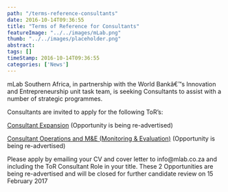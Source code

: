 ```yaml
---
path: "/terms-reference-consultants" 
date: 2016-10-14T09:36:55 
title: "Terms of Reference for Consultants" 
featureImage: "../../images/mLab.png"
thumb: "../../images/placeholder.png" 
abstract:  
tags: [] 
timeStamp: 2016-10-14T09:36:55 
categories: ['News'] 
---
```


<p>mLab Southern Africa, in partnership with the World Bankâ€™s Innovation and Entrepreneurship unit task team, is seeking Consultants to assist with a number of strategic programmes.</p>
<p>Consultants are invited to apply for the following ToR&#8217;s:</p>
<p><a href="http://mlab/wp-content/uploads/2016/10/mLab-STC-TOR-Consultant-Expansion-.pdf">Consultant Expansion</a> (Opportunity is being re-advertised)</p>
<p><a href="http://mlab/wp-content/uploads/2016/10/mLab-STC-TORConsultant-Operations-ME.pdf">Consultant Operations and M&amp;E (Monitoring &amp; Evaluation)</a> (Opportunity is being re-advertised)</p>
<p>Please apply by emailing your CV and cover letter to info@mlab.co.za and including the ToR Consultant Role in your title. These 2 Opportunities are being re-advertised and will be closed for further candidate review on 15 February 2017</p>
